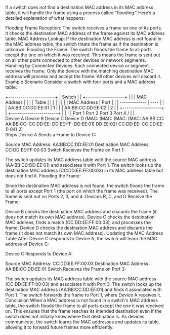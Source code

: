 If a switch does not find a destination MAC address in its MAC address table, it will handle the frame using a process called "flooding." Here’s a detailed explanation of what happens:

Flooding
Frame Reception: The switch receives a frame on one of its ports. It checks the destination MAC address of the frame against its MAC address table.
MAC Address Lookup: If the destination MAC address is not found in the MAC address table, the switch treats the frame as if the destination is unknown.
Flooding the Frame: The switch floods the frame to all ports except the one on which it was received. This means the frame is sent out on all other ports connected to other devices or network segments.
Handling by Connected Devices: Each connected device or segment receives the frame. Only the device with the matching destination MAC address will process and accept the frame. All other devices will discard it.
Example Scenario
Consider a switch with four ports and a MAC address table:

+-----------------------+
|       Switch          |
| +-------------------+ |
| | MAC Address       | |
| | Table             | |
| |                   | |
| | MAC Address   | Port |
| | ------------- | ---- |
| | AA:BB:CC:DD:EE:01 | 1 |
| | AA:BB:CC:DD:EE:02 | 2 |
| +-------------------+ |
+-----------------------+
     |       |       |       |
   Port 1  Port 2  Port 3  Port 4
    /        |        |        \
Device A  Device B  Device C  Device D
(MAC:     (MAC:     (MAC:     (MAC:
AA:BB:CC: AA:BB:CC: CC:DD:EE: DD:EE:FF:
DD:EE:01) DD:EE:02) CC:DD:EE: CC:DD:EE:
                           1)        04)
                           2)        
Steps
Device A Sends a Frame to Device C:

Source MAC Address: AA:BB:CC:DD:EE:01
Destination MAC Address: CC:DD:EE:FF:00:03
Switch Receives the Frame on Port 1:

The switch updates its MAC address table with the source MAC address (AA:BB:CC:DD:EE:01) and associates it with Port 1.
The switch looks up the destination MAC address (CC:DD:EE:FF:00:03) in its MAC address table but does not find it.
Flooding the Frame:

Since the destination MAC address is not found, the switch floods the frame to all ports except Port 1 (the port on which the frame was received).
The frame is sent out on Ports 2, 3, and 4.
Devices B, C, and D Receive the Frame:

Device B checks the destination MAC address and discards the frame (it does not match its own MAC address).
Device C checks the destination MAC address, finds a match (CC:DD:EE:FF:00:03), and processes the frame.
Device D checks the destination MAC address and discards the frame (it does not match its own MAC address).
Updating the MAC Address Table
After Device C responds to Device A, the switch will learn the MAC address of Device C:

Device C Responds to Device A:

Source MAC Address: CC:DD:EE:FF:00:03
Destination MAC Address: AA:BB:CC:DD:EE:01
Switch Receives the Frame on Port 3:

The switch updates its MAC address table with the source MAC address (CC:DD:EE:FF:00:03) and associates it with Port 3.
The switch looks up the destination MAC address (AA:BB:CC:DD:EE:01) and finds it associated with Port 1.
The switch forwards the frame to Port 1, where Device A receives it.
Conclusion
When a MAC address is not found in a switch's MAC address table, the switch floods the frame to all ports except the one it was received on. This ensures that the frame reaches its intended destination even if the switch does not initially know where that destination is. As devices communicate, the switch learns the MAC addresses and updates its table, allowing it to forward future frames more efficiently.